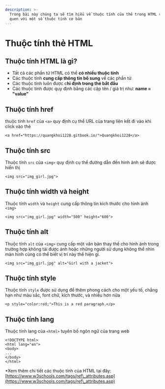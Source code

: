 ```yaml
---
description: >-
  Trong bài này chúng ta sẽ tìm hiểu về thuộc tính của thẻ trong HTML và làm
  quen với một số thuộc tính cơ bản
---
```


# Thuộc tính thẻ HTML

## Thuộc tính HTML là gì? <a href="#thuoc-tinh-html" id="thuoc-tinh-html"></a>

* Tất cả các phần tử HTML có thể **có nhiều thuộc tính**
* Các thuộc tính **cung cấp thông tin bổ sung** về các phần tử
* Các thuộc tính luôn được c**hỉ định trong thẻ bắt đầu**
* Các thuộc tính được quy định bằng các cặp tên / giá trị như: **name = "value"**

## Thuộc tính href

thuộc tính `href` của `<a>` quy định cụ thể URL của trang liên kết đi vào khi click vào thẻ

```markup
<a href="https://quangkhoi1228.gitbook.io/">Quangkhoi1228</a>
```

## Thuộc tính src

Thuộc tính `src` của `<img>` quy định cụ thể đường dẫn đến hình ảnh sẽ được hiển thị

```markup
<img src="img_girl.jpg">
```

## Thuộc tính width và height

Thuộc tính `width` và `height` cung cấp thông tin kích thước cho hình ảnh `<img>`

```markup
<img src="img_girl.jpg" width="500" height="600">
```

## Thuộc tính alt

Thuộc tính `alt` của `<img>` cung cấp một văn bản thay thế cho hình ảnh trong trường hợp không tải được ảnh hoặc những người sử dụng không thể nhìn màn hình cùng có thể biết vị trí này thể hiện gì.

```markup
<img src="img_girl.jpg" alt="Girl with a jacket">
```

## Thuộc tính style

Thuộc tính `style` được sử dụng để thêm phong cách cho một yếu tố, chẳng hạn như màu sắc, font chữ, kích thước, và nhiều hơn nữa

```markup
<p style="color:red;">This is a red paragraph.</p>
```

## Thuộc tính lang

Thuộc tính lang của `<html>` tuyên bố ngôn ngữ của trang web

```markup
<!DOCTYPE html>
<html lang="en">
<body>
...
</body>
</html>
```



\*Xem thêm chi tiết các thuộc tính của HTML tại đây: [https://www.w3schools.com/tags/ref\_attributes.asp](https://www.w3schools.com/tags/ref\_attributes.asp)
